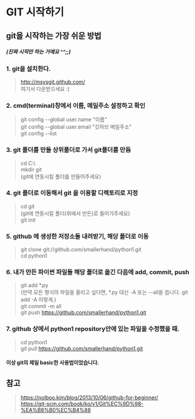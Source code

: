 # GIT 시작하기 
## git을 시작하는 가장 쉬운 방법
##### (진짜 시작만 하는 거예요 ^^;;)

### 1. git을 설치한다. <br/>
> http://msysgit.github.com/ <br/>
> 여기서 다운받으세요 :) <br/>

### 2. cmd(terminal)창에서 이름, 메일주소 설정하고 확인 <br/>
> git config --global user.name "이름" <br/> 
> git config --global user.email "깃허브 메일주소" <br/> 
> git config --list <br/>

### 3. git 폴더를 만들 상위폴더로 가서 git폴더를 만듬 <br/>
> cd C:\ <br/>
> mkdir git <br/>
> (git에 연동시킬 폴더를 만들어주세요) <br/>

### 4. git 폴더로 이동해서 git 을 이용할 디렉토리로 지정 <br/>
> cd git <br/>
> (git에 연동시킬 폴더(위에서 만든)로 들어가주세요)<br/>
> git init <br/>

### 5. github 에 생성한 저장소들 내려받기, 해당 폴더로 이동 <br/>
> git clone git://github.com/smallerhand/python1.git <br/>
> cd python1 <br/>

### 6. 내가 만든 파이썬 파일들 해당 폴더로 옮긴 다음에 add, commit, push <br/>
> git add *.py <br/>
> (만약 모든 형식의 파일을 올리고 싶다면, *.py 대신 -A 또는 --all을 씁니다. git add -A 이렇게.) <br/>
> git commit -m all <br/>
> git push https://github.com/smallerhand/python1.git <br/>

### 7. github 상에서 python1 repository안에 있는 파일을 수정했을 때. <br/>
> cd python1 <br/>
> git pull https://github.com/smallerhand/python1.git <br/>

#### 이상 git의 제일 basic한 사용법이었습니다.<br/>
## 참고<br/>
> https://nolboo.kim/blog/2013/10/06/github-for-beginner/ <br/>
> https://git-scm.com/book/ko/v1/Git%EC%9D%98-%EA%B8%B0%EC%B4%88 <br/>

